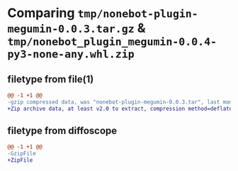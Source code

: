 # Comparing `tmp/nonebot-plugin-megumin-0.0.3.tar.gz` & `tmp/nonebot_plugin_megumin-0.0.4-py3-none-any.whl.zip`

## filetype from file(1)

```diff
@@ -1 +1 @@
-gzip compressed data, was "nonebot-plugin-megumin-0.0.3.tar", last modified: Fri Apr 28 08:16:26 2023, max compression
+Zip archive data, at least v2.0 to extract, compression method=deflate
```

## filetype from diffoscope

```diff
@@ -1 +1 @@
-GzipFile
+ZipFile
```


